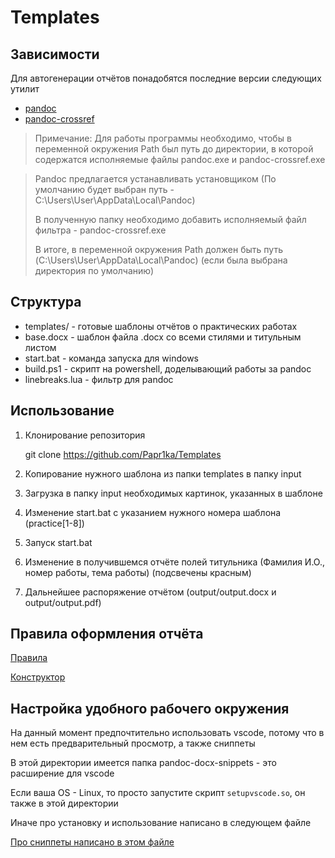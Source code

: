 # Templates

## Зависимости
Для автогенерации отчётов понадобятся последние версии следующих утилит

- [pandoc](https://github.com/jgm/pandoc/releases)
- [pandoc-crossref](https://github.com/lierdakil/pandoc-crossref/releases)

> Примечание:
Для работы программы необходимо, чтобы в переменной окружения Path был путь до директории, в которой содержатся исполняемые файлы pandoc.exe и pandoc-crossref.exe

> Pandoc предлагается устанавливать установщиком (По умолчанию будет выбран путь - C:\Users\User\AppData\Local\Pandoc)
> 
> В полученную папку необходимо добавить исполняемый файл фильтра - pandoc-crossref.exe
>
> В итоге, в переменной окружения Path должен быть путь (C:\Users\User\AppData\Local\Pandoc) (если была выбрана директория по умолчанию)

## Структура
- templates/ - готовые шаблоны отчётов о практических работах
- base.docx - шаблон файла .docx со всеми стилями и титульным листом
- start.bat - команда запуска для windows
- build.ps1 - скрипт на powershell, доделывающий работы за pandoc
- linebreaks.lua - фильтр для pandoc

## Использование
1. Клонирование репозитория

	git clone https://github.com/Papr1ka/Templates

2. Копирование нужного шаблона из папки templates в папку input
3. Загрузка в папку input необходимых картинок, указанных в шаблоне
4. Изменение start.bat с указанием нужного номера шаблона (practice[1-8])
5. Запуск start.bat
6. Изменение в получившемся отчёте полей титульника (Фамилия И.О., номер работы, тема работы) (подсвечены красным)
7. Дальнейшее распоряжение отчётом (output/output.docx и output/output.pdf)

## Правила оформления отчёта

[Правила](./decor.md)

[Конструктор](./template.md)

## Настройка удобного рабочего окружения

На данный момент предпочтительно использовать vscode, потому что в нем есть предварительный просмотр, а также сниппеты

В этой директории имеется папка pandoc-docx-snippets - это расширение для vscode

Если ваша OS - Linux, то просто запустите скрипт `setupvscode.so`, он также в этой директории

Иначе про установку и использование написано в следующем файле

[Про сниппеты написано в этом файле](/pandoc-docx-snippets/README.md)
